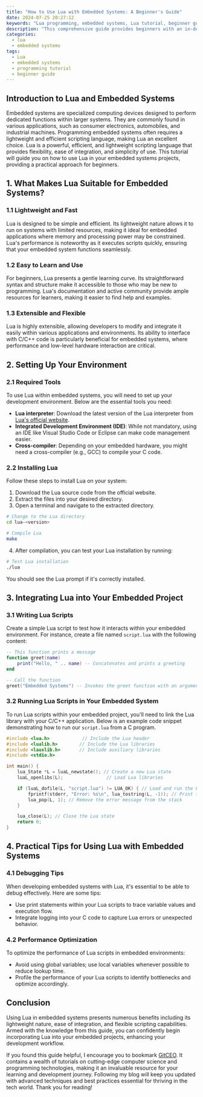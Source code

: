 ```yaml
---
title: "How to Use Lua with Embedded Systems: A Beginner's Guide"
date: 2024-07-25 20:27:12
keywords: "Lua programming, embedded systems, Lua tutorial, beginner guide, scripting language"
description: "This comprehensive guide provides beginners with an in-depth understanding of how to use Lua programming language in embedded systems. It covers the key aspects of Lua, its advantages, and detailed steps for integrating Lua into your embedded projects. Readers will learn about the unique features of Lua, setup instructions, and practical coding examples that enhance their understanding of using Lua effectively in embedded development. By the end of this guide, you will have gained valuable insights into incorporating Lua into your embedded system projects, making your development process more efficient and manageable."
categories:
  - lua
  - embedded systems
tags:
  - Lua
  - embedded systems
  - programming tutorial
  - beginner guide
---
```


## Introduction to Lua and Embedded Systems

Embedded systems are specialized computing devices designed to perform dedicated functions within larger systems. They are commonly found in various applications, such as consumer electronics, automobiles, and industrial machines. Programming embedded systems often requires a lightweight and efficient scripting language, making Lua an excellent choice. Lua is a powerful, efficient, and lightweight scripting language that provides flexibility, ease of integration, and simplicity of use. This tutorial will guide you on how to use Lua in your embedded systems projects, providing a practical approach for beginners.

<!-- more -->

## 1. What Makes Lua Suitable for Embedded Systems?

### 1.1 Lightweight and Fast

Lua is designed to be simple and efficient. Its lightweight nature allows it to run on systems with limited resources, making it ideal for embedded applications where memory and processing power may be constrained. Lua's performance is noteworthy as it executes scripts quickly, ensuring that your embedded system functions seamlessly.

### 1.2 Easy to Learn and Use

For beginners, Lua presents a gentle learning curve. Its straightforward syntax and structure make it accessible to those who may be new to programming. Lua's documentation and active community provide ample resources for learners, making it easier to find help and examples.

### 1.3 Extensible and Flexible

Lua is highly extensible, allowing developers to modify and integrate it easily within various applications and environments. Its ability to interface with C/C++ code is particularly beneficial for embedded systems, where performance and low-level hardware interaction are critical.

## 2. Setting Up Your Environment

### 2.1 Required Tools

To use Lua within embedded systems, you will need to set up your development environment. Below are the essential tools you need:

- **Lua interpreter**: Download the latest version of the Lua interpreter from [Lua's official website](https://www.lua.org/download.html).
- **Integrated Development Environment (IDE)**: While not mandatory, using an IDE like Visual Studio Code or Eclipse can make code management easier.
- **Cross-compiler**: Depending on your embedded hardware, you might need a cross-compiler (e.g., GCC) to compile your C code.

### 2.2 Installing Lua

Follow these steps to install Lua on your system:

1. Download the Lua source code from the official website.
2. Extract the files into your desired directory.
3. Open a terminal and navigate to the extracted directory.

```bash
# Change to the Lua directory
cd lua-<version> 

# Compile Lua
make
```

4. After compilation, you can test your Lua installation by running:

```bash
# Test Lua installation
./lua
```

You should see the Lua prompt if it's correctly installed.

## 3. Integrating Lua into Your Embedded Project

### 3.1 Writing Lua Scripts

Create a simple Lua script to test how it interacts within your embedded environment. For instance, create a file named `script.lua` with the following content:

```lua
-- This function prints a message
function greet(name)
    print("Hello, " .. name) -- Concatenates and prints a greeting
end

-- Call the function
greet("Embedded Systems") -- Invokes the greet function with an argument
```

### 3.2 Running Lua Scripts in Your Embedded System

To run Lua scripts within your embedded project, you'll need to link the Lua library with your C/C++ application. Below is an example code snippet demonstrating how to run our `script.lua` from a C program.

```c
#include <lua.h>            // Include the Lua header
#include <lualib.h>        // Include the Lua libraries
#include <lauxlib.h>       // Include auxiliary libraries
#include <stdio.h>

int main() {
    lua_State *L = luaL_newstate(); // Create a new Lua state
    luaL_openlibs(L);                // Load Lua libraries

    if (luaL_dofile(L, "script.lua") != LUA_OK) { // Load and run the Lua script
        fprintf(stderr, "Error: %s\n", lua_tostring(L, -1)); // Print the error message
        lua_pop(L, 1); // Remove the error message from the stack
    }

    lua_close(L); // Close the Lua state
    return 0;
}
```

## 4. Practical Tips for Using Lua with Embedded Systems

### 4.1 Debugging Tips

When developing embedded systems with Lua, it's essential to be able to debug effectively. Here are some tips:
- Use print statements within your Lua scripts to trace variable values and execution flow.
- Integrate logging into your C code to capture Lua errors or unexpected behavior.

### 4.2 Performance Optimization

To optimize the performance of Lua scripts in embedded environments:
- Avoid using global variables; use local variables whenever possible to reduce lookup time.
- Profile the performance of your Lua scripts to identify bottlenecks and optimize accordingly.

## Conclusion

Using Lua in embedded systems presents numerous benefits including its lightweight nature, ease of integration, and flexible scripting capabilities. Armed with the knowledge from this guide, you can confidently begin incorporating Lua into your embedded projects, enhancing your development workflow. 

If you found this guide helpful, I encourage you to bookmark [GitCEO](https://gitceo.com). It contains a wealth of tutorials on cutting-edge computer science and programming technologies, making it an invaluable resource for your learning and development journey. Following my blog will keep you updated with advanced techniques and best practices essential for thriving in the tech world. Thank you for reading!